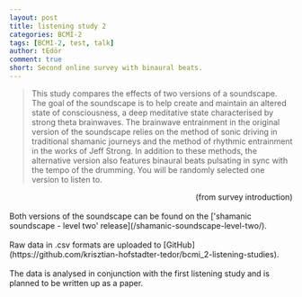 ```yaml
---
layout: post
title: listening study 2
categories: BCMI-2
tags: [BCMI-2, test, talk]
author: tEdör
comment: true
short: Second online survey with binaural beats.
---
```

>This study compares the effects of two versions of a soundscape. The goal of the soundscape is to help create and maintain an altered state of consciousness, a deep meditative state characterised by strong theta brainwaves. The brainwave entrainment in the original version of the soundscape relies on the method of sonic driving in traditional shamanic journeys and the method of rhythmic entrainment in the works of Jeff Strong. In addition to these methods, the alternative version also features binaural beats pulsating in sync with the tempo of the drumming. You will be randomly selected one version to listen to.

<div style="text-align: right"> (from survey introduction) </div>
<br>
Both versions of the soundscape can be found on the ['shamanic soundscape - level two' release](/shamanic-soundscape-level-two/).
<br>
<br>
Raw data in .csv formats are uploaded to [GitHub](https://github.com/krisztian-hofstadter-tedor/bcmi_2-listening-studies).
<br>
<br>
The data is analysed in conjunction with the first listening study and is planned to be written up as a paper. 

